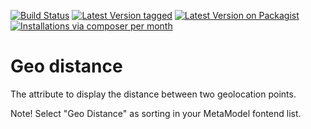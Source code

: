 [![Build Status](https://travis-ci.org/MetaModels/attribute_geodistance.png)](https://travis-ci.org/MetaModels/attribute_geodistance)
[![Latest Version tagged](http://img.shields.io/github/tag/MetaModels/attribute_geodistance.svg)](https://github.com/MetaModels/attribute_geodistance/tags)
[![Latest Version on Packagist](http://img.shields.io/packagist/v/MetaModels/attribute_geodistance.svg)](https://packagist.org/packages/MetaModels/attribute_geodistance)
[![Installations via composer per month](http://img.shields.io/packagist/dm/MetaModels/attribute_geodistance.svg)](https://packagist.org/packages/MetaModels/attribute_geodistance)

Geo distance
=========

The attribute to display the distance between two geolocation points.

Note! Select "Geo Distance" as sorting in your MetaModel fontend list.

